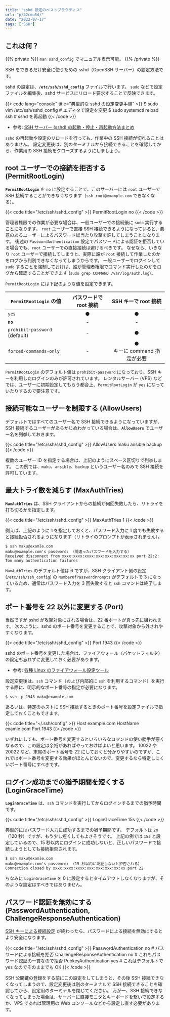 ```yaml
---
title: "sshd 設定のベストプラクティス"
url: "p/42cmu5d/"
date: "2022-07-17"
tags: ["SSH"]
---
```


これは何？
----

{{% private %}}
`man sshd_config` でマニュアル表示可能。
{{% /private %}}

SSH をできるだけ安全に使うための sshd（OpenSSH サーバー）の設定方法です。

sshd の設定は、__`/etc/ssh/sshd_config`__ ファイルで行います。
`sudo` などで設定ファイルを編集後、sshd サービスにリロード要求することで反映できます。

{{< code lang="console" title="典型的な sshd の設定変更手順" >}}
$ sudo vim /etc/ssh/sshd_config  # エディタで設定を変更
$ sudo systemctl reload ssh      # sshd を再起動
{{< /code >}}

- 参考: [SSH サーバー (sshd) の起動・停止・再起動方法まとめ](/p/9gs3cmu/)

`sshd` の再起動や設定のリロードを行っても、作業中の SSH 接続が切れることはありません。
設定変更後は、別のターミナルから接続できることを確認してから、作業用の SSH 接続をクローズするようにしましょう。


root ユーザーでの接続を拒否する (PermitRootLogin)
----

__`PermitRootLogin`__ を `no` に設定することで、このサーバーには `root` ユーザーで SSH 接続することができなくなります（`ssh root@example.com` できなくなる）。

{{< code title="/etc/ssh/sshd_config" >}}
PermitRootLogin no
{{< /code >}}

管理者権限での作業が必要な場合は、一般ユーザーでの接続後に `sudo` 実行することになります。
`root` ユーザーで直接 SSH 接続できるようになっていると、悪意のあるユーザーによるパスワード総当たり攻撃を許してしまうことになります。
後述の `PasswordAuthentication` 設定でパスワードによる認証を拒否している場合でも、`root` ユーザーでの直接接続は避けるべきです。
なぜなら、いきなり `root` ユーザーで接続してしまうと、実際に誰が `root` 接続して作業したのかをログから判別できなくなってしまうからです。
一般ユーザーでログインして `sudo` することを強制しておけば、誰が管理者権限でコマンド実行したのかをログから確認することができます (`sudo grep COMMAND /var/log/auth.log`)。

`PermitRootLogin` には下記のような値を設定できます。

| `PermitRootLogin` の値 | パスワードで root 接続 | SSH キーで root 接続 |
| ---- | :--: | :--: |
| `yes` | ● | ● |
| __`no`__ | - | - |
| `prohibit-password` (default) | - | ● |
| `forced-commands-only` | - | ●<br>キーに command 指定が必要 |

`PermitRootLogin` のデフォルト値は `prohibit-password` になっており、SSH キーを利用したログインのみが許可されています。
レンタルサーバー (VPS) などでは、ユーザーに初期設定してもらう都合上、`PermitRootLogin` が `yes` になっていたりするので要注意です。


接続可能なユーザーを制限する (AllowUsers)
----

デフォルトではすべてのユーザー名で SSH 接続できるようになっていますが、SSH 接続するユーザーがあらかじめわかっている場合は、__`AllowUsers`__ でユーザー名を列挙しておきます。

{{< code title="/etc/ssh/sshd_config" >}}
AllowUsers  maku ansible backup
{{< /code >}}

複数のユーザー ID を指定する場合は、上記のようにスペース区切りで列挙します。
この例では、`maku`、`ansible`、`backup` というユーザー名のみで SSH 接続を許可しています。


最大トライ数を減らす (MaxAuthTries)
----

__`MaxAuthTries`__ は、SSH クライアントからの接続が何回失敗したら、リトライを打ち切るかを指定します。

{{< code title="/etc/ssh/sshd_config" >}}
MaxAuthTries 1
{{< /code >}}

例えば、上記のように 1 を指定しておくと、パスワード入力に 1 度でも失敗すると接続拒否されるようになります（リトライのプロンプトが表示されません）。

```console
$ ssh maku@examle.com
maku@example.com's password: （間違ったパスワードを入力する）
Received disconnect from xxxx:xxxx:xxxx:xxx:xxx:xxx:xx:xx port 22:2: Too many authentication failures
```

`MaxAuthTries` のデフォルト値は 6 ですが、SSH クライアント側の設定 (`/etc/ssh/ssh_config`) の `NumberOfPasswordPrompts` がデフォルトで 3 になっているため、通常はパスワード入力を 3 回失敗すると `ssh` コマンドは終了します。


ポート番号を 22 以外に変更する (Port)
----

当然ですが sshd が攻撃対象にされる場合は、22 番ポートが真っ先に狙われます。
次のように、sshd のポート番号を変更することで、攻撃対象から外されやすくなります。

{{< code title="/etc/ssh/sshd_config" >}}
Port 1943
{{< /code >}}

sshd のポート番号を変更した場合は、ファイアウォール（パケットフィルタ）の設定も忘れずに変更しておく必要があります。

- 参考: [各種 Linux のファイアウォール設定ツール](/p/ceow5cj/)

設定変更後は、`ssh` コマンド（および内部的に `ssh` を利用するコマンド）を実行する際に、明示的なポート番号の指定が必要になります。

```console
$ ssh -p 1943 maku@example.com
```

あるいは、特定のホストに SSH 接続するときのポート番号を設定ファイルで指定しておくこともできます。

{{< code title="~/.ssh/config" >}}
Host example.com
    HostName examle.com
    Port 1943
{{< /code >}}

いずれにしても、ポート番号を変更するといろいろなコマンドの使い勝手が悪くなるので、この設定は余裕があればやっておけばよいと思います。
10022 や 20022 など、末尾のポート番号を 22 にしておくと分かりやすいのですが、これではポート番号を変更する効果がほとんどないので、変更するなら特定しにくいポート番号にすべきです。


ログイン成功までの猶予期間を短くする (LoginGraceTime)
----

__`LoginGraceTime`__ は、`ssh` コマンドを実行してからログインするまでの猶予時間です。

{{< code title="/etc/ssh/sshd_config" >}}
LoginGraceTime 15s
{{< /code >}}

典型的にはパスワード入力に成功するまでの猶予期間です。
デフォルトは `2m`（120 秒）ですが、もう少し短くしてもよさそうです。
上記の例では `15s` と設定しているので、15 秒以内にログインに成功しないと、正しいパスワードで接続しようとしても接続拒否されます。

```console
$ ssh maku@examle.com
maku@example.com's password: （15 秒以内に認証しないと拒否される）
Connection closed by xxxx:xxxx:xxxx:xxx:xxx:xxx:xx:xx port 22
```

ちなみに `LoginGraceTime` を 0 に設定するとタイムアウトしなくなりますが、そのような設定はすべきではありません。


パスワード認証を無効にする (PasswordAuthentication, ChallengeResponseAuthentication)
----

[SSH キーによる接続設定](/p/2mzbmw8/) が終わったら、パスワードによる接続を無効にするとより安全になります。

{{< code title="/etc/ssh/sshd_config" >}}
PasswordAuthentication no           # パスワードによる接続を拒否
ChallengeResponseAuthentication no  # これもパスワード認証の一貫なので拒否
PubkeyAuthentication yes  # これはデフォルトで yes なのでそのままでも OK
{{< /code >}}

SSH 公開鍵の登録をする前にこの設定をしてしまうと、その後 SSH 接続できなくなってしまうので、設定変更後は別のターミナルで SSH 接続できることを確認してから、設定用のターミナルを閉じてください。
万が一、SSH 接続できなくなってしまった場合は、サーバーに直接モニタとキーボードを繋いで設定するか、VPS であれば管理用の Web コンソールなどから設定し直す必要があります。

